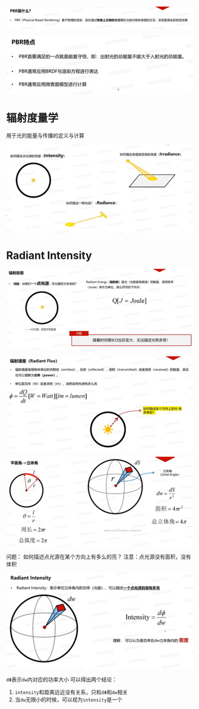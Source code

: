 ![输入图片说明](/imgs/2025-03-07/BG2svCQWM9kGUdnF.png)

![输入图片说明](/imgs/2025-03-07/FlLYjRJaIu7grJJm.png)

# 辐射度量学
用于光的能量与传播的定义与计算

![输入图片说明](/imgs/2025-03-07/XHpZApk0oA4v9a0q.png)

# Radiant Intensity

![输入图片说明](/imgs/2025-03-07/eklgiY6JhKm1kruV.png)

![输入图片说明](/imgs/2025-03-07/mVUI4L8AkcuN7E93.png)

![输入图片说明](/imgs/2025-03-07/R5MpAqBR0kBzTqhv.png)

问题：
如何描述点光源在某个方向上有多么的亮？
注意：点光源没有面积，没有体积

![输入图片说明](/imgs/2025-03-07/Mxvau6tc3y6tCHSi.png)

`dΦ`表示`dw`内对应的功率大小
可以得出两个结论：
1. `intensity`和距离远近没有关系，只和`dΦ`和`dw`相关
2. 当`dw`无限小的时候，可以视为`intensity`是一个
<!--stackedit_data:
eyJoaXN0b3J5IjpbLTk1ODEwNDM1MiwtMTIwNzczNjAyOSwtMT
I1ODg0NzY0OSwxOTUxMTI1NDAyXX0=
-->